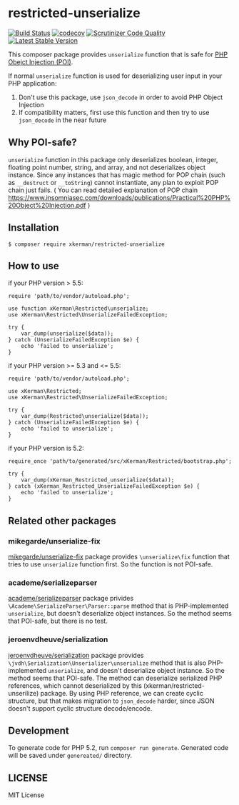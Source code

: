 # restricted-unserialize

[![Build Status](https://travis-ci.org/xKerman/restricted-unserialize.svg?branch=master)](https://travis-ci.org/xKerman/restricted-unserialize)
[![codecov](https://codecov.io/gh/xKerman/restricted-unserialize/branch/master/graph/badge.svg)](https://codecov.io/gh/xKerman/restricted-unserialize)
[![Scrutinizer Code Quality](https://scrutinizer-ci.com/g/xKerman/restricted-unserialize/badges/quality-score.png?b=master)](https://scrutinizer-ci.com/g/xKerman/restricted-unserialize/?branch=master)
[![Latest Stable Version](https://poser.pugx.org/xkerman/restricted-unserialize/v/stable)](https://packagist.org/packages/xkerman/restricted-unserialize)

This composer package provides `unserialize` function that is safe for [PHP Obejct Injection (POI)](https://www.owasp.org/index.php/PHP_Object_Injection).

If normal `unserialize` function is used for deserializing user input in your PHP application:

1. Don't use this package, use `json_decode` in order to avoid PHP Object Injection
2. If compatibility matters, first use this function and then try to use `json_decode` in the near future


## Why POI-safe?

`unserialize` function in this package only deserializes boolean, integer, floating point number, string, and array, and not deserializes object instance.
Since any instances that has magic method for POP chain (such as `__destruct` or `__toString`) cannot instantiate, any plan to exploit POP chain just fails.
( You can read detailed explanation of POP chain https://www.insomniasec.com/downloads/publications/Practical%20PHP%20Object%20Injection.pdf )



## Installation

```
$ composer require xkerman/restricted-unserialize
```


## How to use

if your PHP version > 5.5:

```
require 'path/to/vendor/autoload.php';

use function xKerman\Restricted\unserialize;
use xKerman\Restricted\UnserializeFailedException;

try {
    var_dump(unserialize($data));
} catch (UnserializeFailedException $e) {
    echo 'failed to unserialize';
}
```

if your PHP version >= 5.3 and <= 5.5:

```
require 'path/to/vendor/autoload.php';

use xKerman\Restricted;
use xKerman\Restricted\UnserializeFailedException;

try {
    var_dump(Restricted\unserialize($data));
} catch (UnserializeFailedException $e) {
    echo 'failed to unserialize';
}
```

if your PHP version is 5.2:

```
require_once 'path/to/generated/src/xKerman/Restricted/bootstrap.php';

try {
    var_dump(xKerman_Restricted_unserialize($data));
} catch (xKerman_Restricted_UnserializeFailedException $e) {
    echo 'failed to unserialize';
}
```

## Related other packages

### mikegarde/unserialize-fix

[mikegarde/unserialize-fix](https://github.com/MikeGarde/unserialize-fix) package provides `\unserialize\fix` function that tries to use `unserialize` function first.  So the function is not POI-safe.


### academe/serializeparser

[academe/serializeparser](https://github.com/academe/SerializeParser) package privides `\Academe\SerializeParser\Parser::parse` method that is PHP-implemented `unserialize`, but doesn't deserialize object instances.  So the method seems that POI-safe, but there is no test.


### jeroenvdheuve/serialization

[jeroenvdheuve/serialization](https://github.com/jeroenvdheuvel/serialization) package provides `\jvdh\Serialization\Unserializer\unserialize` method that is also PHP-implemented `unserialize`, and doesn't deserialize object instance.  So the method seems that POI-safe.
The method can deserialize serialized PHP references, which cannot deserialized by this (xkerman/restricted-unserilize) package.  By using PHP reference, we can create cyclic structure, but that makes migration to `json_decode` harder, since JSON doesn't support cyclic structure decode/encode.


## Development

To generate code for PHP 5.2, run `composer run generate`.
Generated code will be saved under `genereated/` directory.


## LICENSE

MIT License
